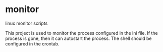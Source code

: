 # monitor
linux monitor scripts
 
This project is used to monitor the process configured in the ini file. 
If the process is gone, then it can autostart the process.
The shell should be configured in the crontab.

